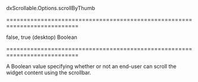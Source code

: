 <!--id-->dxScrollable.Options.scrollByThumb<!--/id-->
===========================================================================
<!--default-->false, true (desktop)<!--/default-->
<!--type-->Boolean<!--/type-->
===========================================================================

<!--shortDescription-->
A Boolean value specifying whether or not an end-user can scroll the widget content using the scrollbar.
<!--/shortDescription-->

<!--fullDescription-->

<!--/fullDescription-->